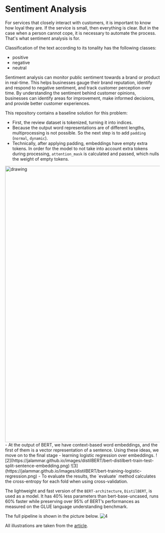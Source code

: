 # Sentiment Analysis

For services that closely interact with customers, it is important to know how loyal they are. If the service is small, then everything is clear. But in the case when a person cannot cope, it is necessary to automate the process. That's what sentiment analysis is for.

Classification of the text according to its tonality has the following classes:
* positive
* negative
* neutral

Sentiment analysis can monitor public sentiment towards a brand or product in real-time. This helps businesses gauge their brand reputation, identify and respond to negative sentiment, and track customer perception over time.
By understanding the sentiment behind customer opinions, businesses can identify areas for improvement, make informed decisions, and provide better customer experiences.

This repository contains a baseline solution for this problem:
- First, the review dataset is tokenized, turning it into indices.
- Because the output word representations are of different lengths, multiprocessing is not possible. So the next step is to add `padding` (`normal`, `dynamic`).
- Technically, after applying padding, embeddings have empty extra tokens. In order for the model to not take into account extra tokens during processing, `attention_mask` is calculated and passed, which nulls the weight of empty tokens.
<img src="https://jalammar.github.io/images/distilBERT/bert-distilbert-tutorial-sentence-embedding.png" alt="drawing" width="900"/>
- At the output of BERT, we have context-based word embeddings, and the first of them is a vector representation of a sentence. Using these ideas, we move on to the final stage - learning logistic regression over embeddings.
![2](https://jalammar.github.io/images/distilBERT/bert-distilbert-train-test-split-sentence-embedding.png)
![3](https://jalammar.github.io/images/distilBERT/bert-training-logistic-regression.png)
- To evaluate the results, the `evaluate` method calculates the cross-entropy for each fold when using cross-validation.

The lightweight and fast version of the `BERT-architecture`, `DistilBERT`, is used as a model. It has 40% less parameters than bert-base-uncased, runs 60% faster while preserving over 95% of BERT’s performances as measured on the GLUE language understanding benchmark.

The full pipeline is shown in the picture below.
![4](https://jalammar.github.io/images/distilBERT/bert-model-calssification-output-vector-cls.png)

All illustrations are taken from the [article](https://jalammar.github.io/a-visual-guide-to-using-bert-for-the-first-time/).

